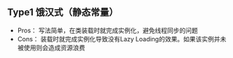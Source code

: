 ## Type1 饿汉式（静态常量）
  * Pros： 写法简单，在类装载时就完成实例化，避免线程同步的问题
  * Cons： 装载时就完成实例化导致没有Lazy Loading的效果。如果该实例并未被使用则会造成资源浪费
